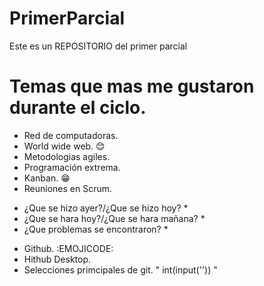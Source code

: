 # PrimerParcial
 Este es un REPOSITORIO del primer parcial

 # Temas que mas me gustaron durante el ciclo.

 * Red de computadoras.
 * World wide web. 😊
 * Metodologias agiles.
 * Programación extrema.
 * Kanban. 😁
 * Reuniones en Scrum.
 - ¿Que se hizo ayer?/¿Que se hizo hoy? *
  - ¿Que se hara hoy?/¿Que se hara mañana? *
   - ¿Que problemas se encontraron? *
 * Github. :EMOJICODE: 
 * Hithub Desktop.
 * Selecciones primcipales de git.
" int(input('')) "



